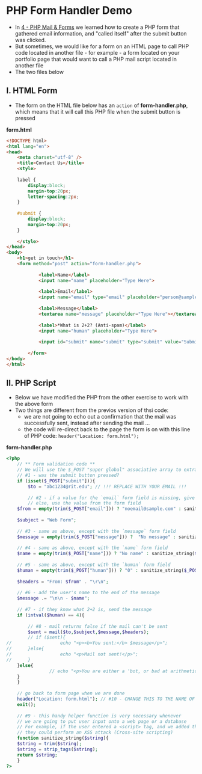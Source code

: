 # PHP Form Handler Demo

- In [4 - PHP Mail & Forms](./php-4.md) we learned how to create a PHP form that gathered email information, and "called itself" after the submit button was clicked.
- But sometimes, we would like for a form on an HTML page to call PHP code located in another file - for example - a form located on your portfolio page that would want to call a PHP mail script located in another file
- The two files below 

## I. HTML Form

- The form on the HTML file below has an `action` of **form-handler.php**, which means that it will call this PHP file when the submit button is pressed


**form.html**
```html
<!DOCTYPE html>
<html lang="en">
<head>
	<meta charset="utf-8" />
	<title>Contact Us</title>
	<style>
	
	label {
		display:block;
		margin-top:20px;
		letter-spacing:2px;
	}
	
	#submit {
		display:block;
		margin-top:20px;
	}
	
	</style>
</head>
<body>
  	<h1>get in touch</h1>
 	<form method="post" action="form-handler.php">
        
            <label>Name</label>
            <input name="name" placeholder="Type Here">
            
            <label>Email</label>
            <input name="email" type="email" placeholder="person@sample.com">
            
            <label>Message</label>
            <textarea name="message" placeholder="Type Here"></textarea>
            
            <label>*What is 2+2? (Anti-spam)</label>
            <input name="human" placeholder="Type Here">
            
            <input id="submit" name="submit" type="submit" value="Submit">
        
        </form>
</body>
</html>
```

## II. PHP Script

- Below we have modified the PHP from the other exercise to work with the above form
- Two things are different from the previos version of thsi code:
  - we are not going to echo out a confirmation that the mail was successfully sent, instead after sending the mail ...
  - the code will re-direct back to the page the form is on with this line of PHP code: `header("Location: form.html");`

**form-handler.php**

```php
<?php   
 	// ** Form validation code **
 	// We will use the $_POST "super global" associative array to extract the values of the form fields
	// #1 - was the submit button pressed?
    if (isset($_POST["submit"])){ 
    	$to = "abc1234@rit.edu"; // !!! REPLACE WITH YOUR EMAIL !!!
    	
    	// #2 - if a value for the `email` form field is missing, give a default value
    	// else, use the value from the form field
	$from = empty(trim($_POST["email"])) ? "noemail@sample.com" : sanitize_string($_POST["email"]);
			
	$subject = "Web Form";
			
	// #3 - same as above, except with the `message` form field
	$message = empty(trim($_POST["message"])) ?  "No message" : sanitize_string($_POST["message"]);
			
	// #4 - same as above, except with the `name` form field
	$name = empty(trim($_POST["name"])) ? "No name" : sanitize_string($_POST["name"]);
			
	// #5 - same as above, except with the `human` form field
	$human = empty(trim($_POST["human"])) ? "0" : sanitize_string($_POST["human"]);
			
	$headers = "From: $from" . "\r\n";
			
	// #6 - add the user's name to the end of the message
	$message .= "\n\n - $name";
			
	// #7 - if they know what 2+2 is, send the message
	if (intval($human) == 4){
			
		// #8 - mail returns false if the mail can't be sent
		$sent = mail($to,$subject,$message,$headers);
		// if ($sent){
// 					echo "<p><b>You sent:</b> $message</p>";
// 		}else{
// 					echo "<p>Mail not sent!</p>";
// 		}
	}else{
				// echo "<p>You are either a 'bot, or bad at arithmetic!</p>";
	}
    }
    
    // go back to form page when we are done
	header("Location: form.html"); // #10 - CHANGE THIS TO THE NAME OF YOUR FORM PAGE - AN ABSOLUTE URL WOULD BE EVEN BETTER
	exit();
    
    // #9 - this handy helper function is very necessary whenever
    // we are going to put user input onto a web page or a database
    // For example, if the user entered a <script> tag, and we added that <script> tag to our HTML page
    // they could perform an XSS attack (Cross-site scripting)
    function sanitize_string($string){
	$string = trim($string);
	$string = strip_tags($string);
	return $string;
    }
?>
```
